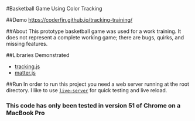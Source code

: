 #Basketball Game Using Color Tracking

##Demo
https://coderfin.github.io/tracking-training/

##About
This prototype basketball game was used for a work training.
It does not represent a complete working game; there are bugs, quirks, and missing features.

##Libraries Demonstrated
- [tracking.js](https://trackingjs.com/docs.html#introduction)
- [matter.js](http://brm.io/matter-js/docs/)

##Run
In order to run this project you need a web server running at the root directory.
I like to use [`live-server`](https://www.npmjs.com/package/live-server) for quick testing and live reload.

### This code has only been tested in version 51 of Chrome on a MacBook Pro
